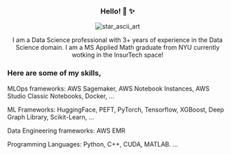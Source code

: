 <div align="center">
  <h3>Hello! 👋 ✨</h3>
</div>
  
<p align="center">
  <img src="https://github.com/user-attachments/assets/aea088d3-7917-47c9-bc60-75f721c42c1e" alt="star_ascii_art" />
</p>

<p align="center">
  I am a Data Science professional with 3+ years of experience in the Data Science domain. 
  I am a MS Applied Math graduate from NYU currently wotking in the InsurTech space!
</p>

### Here are some of my skills,

MLOps frameworks: AWS Sagemaker, AWS Notebook Instances, AWS Studio Classic Notebooks, Docker, ...

ML Frameworks: HuggingFace, PEFT, PyTorch, Tensorflow, XGBoost, Deep Graph Library, Scikit-Learn, ...

Data Engineering frameworks: AWS EMR

Programming Languages: Python, C++, CUDA, MATLAB.
...



<!--
**pradyGn/PradyGn** is a ✨ _special_ ✨ repository because its `README.md` (this file) appears on your GitHub profile.

Here are some ideas to get you started:

- 🔭 I’m currently working on ...
- 🌱 I’m currently learning ...
- 👯 I’m looking to collaborate on ...
- 🤔 I’m looking for help with ...
- 💬 Ask me about ...
- 📫 How to reach me: ...
- 😄 Pronouns: ...
- ⚡ Fun fact: ...
-->
